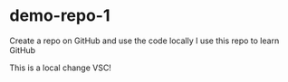 # demo-repo-1
Create a repo on GitHub and use the code locally
I use this repo to learn GitHub

This is a local change VSC!